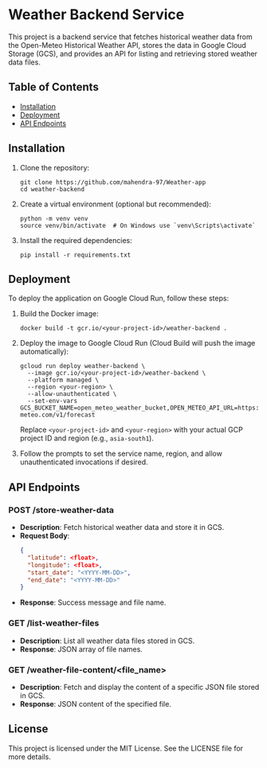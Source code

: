 # Weather Backend Service

This project is a backend service that fetches historical weather data from the Open-Meteo Historical Weather API, stores the data in Google Cloud Storage (GCS), and provides an API for listing and retrieving stored weather data files.

## Table of Contents

- [Installation](#installation)
- [Deployment](#deployment)
- [API Endpoints](#api-endpoints)

## Installation

1. Clone the repository:
   ```
   git clone https://github.com/mahendra-97/Weather-app
   cd weather-backend
   ```

2. Create a virtual environment (optional but recommended):
   ```
   python -m venv venv
   source venv/bin/activate  # On Windows use `venv\Scripts\activate`
   ```

3. Install the required dependencies:
   ```
   pip install -r requirements.txt
   ```

## Deployment

To deploy the application on Google Cloud Run, follow these steps:

1. Build the Docker image:
   ```
   docker build -t gcr.io/<your-project-id>/weather-backend .
   ```

2. Deploy the image to Google Cloud Run (Cloud Build will push the image automatically):
   ```
   gcloud run deploy weather-backend \
     --image gcr.io/<your-project-id>/weather-backend \
     --platform managed \
     --region <your-region> \
     --allow-unauthenticated \
     --set-env-vars GCS_BUCKET_NAME=open_meteo_weather_bucket,OPEN_METEO_API_URL=https://api.open-meteo.com/v1/forecast
   ```
   Replace `<your-project-id>` and `<your-region>` with your actual GCP project ID and region (e.g., `asia-south1`).

3. Follow the prompts to set the service name, region, and allow unauthenticated invocations if desired.

## API Endpoints

### POST /store-weather-data

- **Description**: Fetch historical weather data and store it in GCS.
- **Request Body**:
  ```json
  {
    "latitude": <float>,
    "longitude": <float>,
    "start_date": "<YYYY-MM-DD>",
    "end_date": "<YYYY-MM-DD>"
  }
  ```
- **Response**: Success message and file name.

### GET /list-weather-files

- **Description**: List all weather data files stored in GCS.
- **Response**: JSON array of file names.

### GET /weather-file-content/<file_name>

- **Description**: Fetch and display the content of a specific JSON file stored in GCS.
- **Response**: JSON content of the specified file.

## License

This project is licensed under the MIT License. See the LICENSE file for more details.
